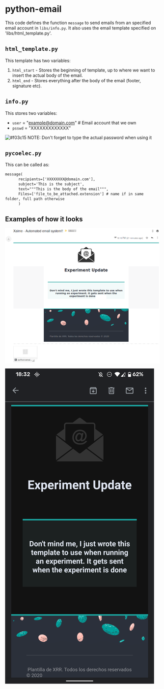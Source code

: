 # python-email
This code defines the function `message` to send emails from an specified email account in `libs/info.py`. It also uses the email template specified on 'libs/html_template.py'.

## `html_template.py`
 
This template has two variables:

1. `html_start` - Stores the beginning of template, up to where we want to insert the actual body of the email.
2. `html_end` - Stores everything after the body of the email (footer, signature etc).
 
## `info.py`

This stores two variables:

+ `user` = "example@domain.com" # Email account that we own
+ `psswd` = "XXXXXXXXXXXXX"     

![#f03c15](https://via.placeholder.com/15/f03c15/000000?text=+) NOTE: Don't forget to type the actual password when using it  


## `pycoelec.py`

This can be called as:
    
    message(
          recipients=['XXXXXXXX@domain.com'],
          subject='This is the subject',
          text="""This is the body of the email""",
          Files=['file_to_be_attached.extension'] # name if in same folder, full path otherwise 
          )
          
          
## Examples of how it looks
![PC](imgs/pc.png)

![Mobile (dark theme)](imgs/phone.png)

 
 
